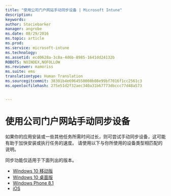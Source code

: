 ```yaml
---
title: "使用公司门户网站手动同步设备 | Microsoft Intune"
description: 
keywords: 
author: Staciebarker
manager: angrobe
ms.date: 08/29/2016
ms.topic: article
ms.prod: 
ms.service: microsoft-intune
ms.technology: 
ms.assetid: ecd0628a-3c8a-4d6b-8985-1641dd24132b
ROBOTS: NOINDEX,NOFOLLOW
ms.reviewer: mamoriss
ms.suite: ems
translationtype: Human Translation
ms.sourcegitcommit: 38301b4e6964550008b08e99bf7016f1cc2561c3
ms.openlocfilehash: 275e51d2f32aec340a31b67773dbccc77d48a573


---
```



# 使用公司门户网站手动同步设备

如果你的应用安装或一些其他任务所需时间过长，则可尝试手动同步设备，这可能有助于加快安装或执行任务的速度。 请使用以下与你所使用的设备类型相匹配的说明。 

同步功能仅适用于下面列出的版本。

* [Windows 10 移动版](sync-your-device-manually-windows.md#windows-10-mobile)
* [Windows 10 桌面版](sync-your-device-manually-windows.md#windows-10-desktop)
* [Windows Phone 8.1](sync-your-device-manually-windows.md#windows-phone-8-1)
* [iOS](sync-your-device-manually-ios.md)



<!--HONumber=Aug16_HO5-->


